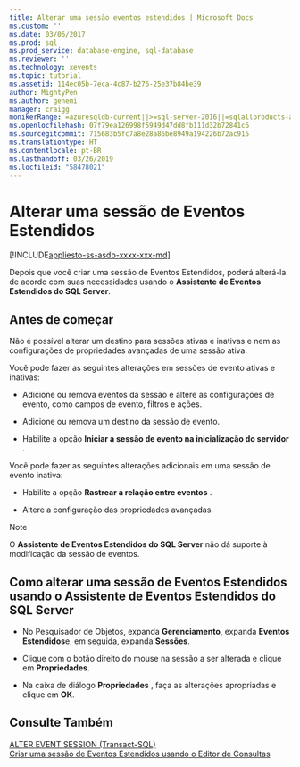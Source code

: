 ```yaml
---
title: Alterar uma sessão eventos estendidos | Microsoft Docs
ms.custom: ''
ms.date: 03/06/2017
ms.prod: sql
ms.prod_service: database-engine, sql-database
ms.reviewer: ''
ms.technology: xevents
ms.topic: tutorial
ms.assetid: 114ec05b-7eca-4c87-b276-25e37b84be39
author: MightyPen
ms.author: genemi
manager: craigg
monikerRange: =azuresqldb-current||>=sql-server-2016||=sqlallproducts-allversions||>=sql-server-linux-2017||=azuresqldb-mi-current
ms.openlocfilehash: 07f79ea126998f5949d47dd8fb111d32b72841c6
ms.sourcegitcommit: 715683b5fc7a8e28a86be8949a194226b72ac915
ms.translationtype: HT
ms.contentlocale: pt-BR
ms.lasthandoff: 03/26/2019
ms.locfileid: "58478021"
---
```

# <a name="alter-an-extended-events-session"></a>Alterar uma sessão de Eventos Estendidos

[!INCLUDE[appliesto-ss-asdb-xxxx-xxx-md](../../includes/appliesto-ss-asdb-xxxx-xxx-md.md)]

  Depois que você criar uma sessão de Eventos Estendidos, poderá alterá-la de acordo com suas necessidades usando o **Assistente de Eventos Estendidos do SQL Server**.  
  
## <a name="before-you-begin"></a>Antes de começar  
 Não é possível alterar um destino para sessões ativas e inativas e nem as configurações de propriedades avançadas de uma sessão ativa.  
  
 Você pode fazer as seguintes alterações em sessões de evento ativas e inativas:  
  
-   Adicione ou remova eventos da sessão e altere as configurações de evento, como campos de evento, filtros e ações.  
  
-   Adicione ou remova um destino da sessão de evento.  
  
-   Habilite a opção **Iniciar a sessão de evento na inicialização do servidor** .  
  
 Você pode fazer as seguintes alterações adicionais em uma sessão de evento inativa:  
  
-   Habilite a opção **Rastrear a relação entre eventos** .  
  
-   Altere a configuração das propriedades avançadas.  
  
> [!NOTE]  
>  O **Assistente de Eventos Estendidos do SQL Server** não dá suporte à modificação da sessão de eventos.  
  
## <a name="how-to-alter-an-extended-events-session-using-the-sql-server-extended-events-wizard"></a>Como alterar uma sessão de Eventos Estendidos usando o Assistente de Eventos Estendidos do SQL Server  
  
-   No Pesquisador de Objetos, expanda **Gerenciamento**, expanda **Eventos Estendidos**e, em seguida, expanda **Sessões**.  
  
-   Clique com o botão direito do mouse na sessão a ser alterada e clique em **Propriedades**.  
  
-   Na caixa de diálogo **Propriedades** , faça as alterações apropriadas e clique em **OK**.  
  
## <a name="see-also"></a>Consulte Também  
 [ALTER EVENT SESSION &#40;Transact-SQL&#41;](../../t-sql/statements/alter-event-session-transact-sql.md)   
 [Criar uma sessão de Eventos Estendidos usando o Editor de Consultas](https://msdn.microsoft.com/library/cba0e02b-b201-4863-bf1b-9164e68e5fa8)  
  
  
